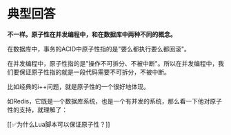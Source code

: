 # 典型回答


**不一样。原子性在并发编程中，和在数据库中两种不同的概念。**



在数据库中，事务的ACID中原子性指的是"要么都执行要么都回滚"。



在并发编程中，原子性指的是"操作不可拆分、不被中断"。所以在并发编程中，我们要保证原子性指的就是一段代码需要不可拆分，不被中断。



比如经典的i++问题，就是原子性的一个很好地体现。



如Redis，它既是一个数据库系统，也是一个有并发的系统，那么看一下他对原子性的支持，就理解了：



[[✅为什么Lua脚本可以保证原子性？]]


